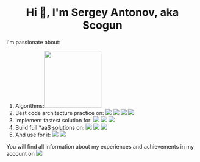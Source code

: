 <h1 align="center">Hi 👋, I'm Sergey Antonov,  aka Scogun</h1>

I'm passionate about:
1. Algorithms:<a href="https://www.hackerrank.com/Scogun?badge=problem-solving&stars=4&level=2&hr_r=1&utm_campaign=social-buttons&utm_source=badge_share_profile" target="_blank"><img width="150" src="https://media-exp1.licdn.com/dms/image/sync/C5627AQGTciH3SZLNAg/articleshare-shrink_800/0/1638478539479?e=1638565200&amp;v=beta&amp;t=DwdK30Npwd2Ke_PFRfkZZafGFTrpu04-hjckygej5Y8" hight="150"/></a>
2. Best code architecture practice on: <a href="https://docs.microsoft.com/en-us/dotnet/csharp/" target="_blank"><img src="https://img.icons8.com/color/96/000000/c-sharp-logo.png"/></a> <a href="https://kotlinlang.org/" target="_blank"><img src="https://img.icons8.com/color/96/000000/kotlin.png"/></a> <a href="https://en.wikipedia.org/wiki/JavaScript" target="_blank"><img src="https://img.icons8.com/color/96/000000/javascript--v1.png"/></a> <a href="https://docs.microsoft.com/en-us/powershell/scripting/overview?view=powershell-7.2#scripting-language" target="_blank"><img src="https://img.icons8.com/color/96/000000/powershell.png"/></a>
3. Implement fastest solution for: <a href="https://en.wikipedia.org/wiki/Web_application" target="_blank"><img src="https://img.icons8.com/color/96/000000/web.png"/></a> <a href="https://www.android.com/" target="_blank"><img src="https://img.icons8.com/color/96/000000/android-os.png"/></a> <a href="https://www.microsoft.com/en-us/windows/" target="_blank"><img src="https://img.icons8.com/fluency/96/000000/windows-10.png"/></a>
4. Build full \*aaS solutions on: <a href="https://aws.amazon.com/" target="_blank"><img src="https://img.icons8.com/color/96/000000/amazon-web-services.png"/></a> <a href="https://azure.microsoft.com/en-us/" target="_blank"><img src="https://img.icons8.com/fluency/96/000000/azure-1.png"/></a> <a href="https://cloud.google.com/" target="_blank"><img src="https://img.icons8.com/color/96/000000/google-cloud.png"/></a>
5. And use for it: <a href="https://www.docker.com/" target="_blank"><img src="https://img.icons8.com/fluency/96/000000/docker.png"/></a> <a href="https://kubernetes.io/" target="_blank"><img src="https://img.icons8.com/color/96/000000/kubernetes.png"/></a>

You will find all information about my experiences and achievements in my account on <a href="https://www.linkedin.com/in/sergey-antonov-35611658" target="_blank"><img src="https://img.icons8.com/color/96/000000/linkedin.png"/></a>
<!--4. Test coverage by:  -->

<!--
**Scogun/Scogun** is a ✨ _special_ ✨ repository because its `README.md` (this file) appears on your GitHub profile.

Here are some ideas to get you started:

- 🔭 I’m currently working on ...
- 🌱 I’m currently learning ...
- 👯 I’m looking to collaborate on ...
- 🤔 I’m looking for help with ...
- 💬 Ask me about ...
- 📫 How to reach me: ...
- 😄 Pronouns: ...
- ⚡ Fun fact: ...
-->
